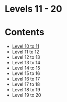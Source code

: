 # Levels 11 - 20

Contents
======
* [Level 10 to 11](https://github.com/poodle/CTFs/tree/master/Bandit%20OverTheWire/Levels%2011-20/Level%2010-11)
* Level 11 to 12
* Level 12 to 13
* Level 13 to 14
* Level 14 to 15
* Level 15 to 16
* Level 16 to 17
* Level 17 to 18
* Level 18 to 19
* Level 19 to 20
